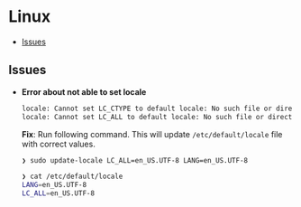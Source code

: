 # Linux

<!-- vim-markdown-toc GFM -->
* [Issues](#issues)

<!-- vim-markdown-toc -->

## Issues

- **Error about not able to set locale**

    ```bash
    locale: Cannot set LC_CTYPE to default locale: No such file or directory
    locale: Cannot set LC_ALL to default locale: No such file or directory
    ```

    **Fix**: Run following command. This will update `/etc/default/locale` file with correct values.

    ```bash
    ❯ sudo update-locale LC_ALL=en_US.UTF-8 LANG=en_US.UTF-8

    ❯ cat /etc/default/locale
    LANG=en_US.UTF-8
    LC_ALL=en_US.UTF-8
    ```


